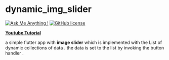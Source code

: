 ﻿# dynamic_img_slider
 [![Ask Me Anything !](https://img.shields.io/badge/Ask%20me-anything-1abc9c.svg)](https://GitHub.com/kaledai/ama)     [![GitHub license](https://img.shields.io/github/license/Naereen/StrapDown.js.svg)](hhttps://github.com/kaledai/dynamic_img_slider.git/LICENSE)

[**Youtube Tutorial**](https://youtu.be/h__K32M8r3I)
 
 a simple flutter app with **image slider** which is implemented with the List<String> of dynamic collections of data .
 the data is set to the list by invoking the button handler .
